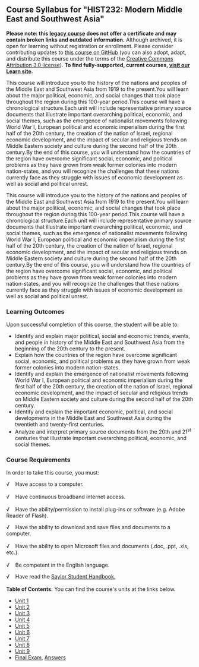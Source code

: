 Course Syllabus for "HIST232: Modern Middle East and Southwest Asia"
--------------------------------------------------------------------

**Please note: this [legacy course](https://sayloracademy.zendesk.com/hc/en-us/articles/206089967) does not offer a certificate and may contain 
broken links and outdated information.** Although archived, it is open 
for learning without registration or enrollment. Please consider contributing 
updates to [this course on GitHub](https://github.com/saylordotorg/course_hist232) 
(you can also adopt, adapt, and distribute this course under the terms of 
the [Creative Commons Attribution 3.0 license](http://creativecommons.org/licenses/by/3.0/)). **To find fully-supported, current courses, [visit our 
Learn site](https://learn.saylor.org).**

This course will introduce you to the history of the nations and peoples
of the Middle East and Southwest Asia from 1919 to the present.You will
learn about the major political, economic, and social changes that took
place throughout the region during this 100-year period.This course will
have a chronological structure.Each unit will include representative
primary source documents that illustrate important overarching
political, economic, and social themes, such as the emergence of
nationalist movements following World War I, European political and
economic imperialism during the first half of the 20th century, the
creation of the nation of Israel, regional economic development, and the
impact of secular and religious trends on Middle Eastern society and
culture during the second half of the 20th century.By the end of this
course, you will understand how the countries of the region have
overcome significant social, economic, and political problems as they
have grown from weak former colonies into modern nation-states, and you
will recognize the challenges that these nations currently face as they
struggle with issues of economic development as well as social and
political unrest.

This course will introduce you to the history of the nations and peoples
of the Middle East and Southwest Asia from 1919 to the present.You will
learn about the major political, economic, and social changes that took
place throughout the region during this 100-year period.This course will
have a chronological structure.Each unit will include representative
primary source documents that illustrate important overarching
political, economic, and social themes, such as the emergence of
nationalist movements following World War I, European political and
economic imperialism during the first half of the 20th century, the
creation of the nation of Israel, regional economic development, and the
impact of secular and religious trends on Middle Eastern society and
culture during the second half of the 20th century.By the end of this
course, you will understand how the countries of the region have
overcome significant social, economic, and political problems as they
have grown from weak former colonies into modern nation-states, and you
will recognize the challenges that these nations currently face as they
struggle with issues of economic development as well as social and
political unrest.

### Learning Outcomes

Upon successful completion of this course, the student will be able
to:  
  

-   Identify and explain major political, social and economic trends,
    events, and people in history of the Middle East and Southwest Asia
    from the beginning of the 20th century to the present.
-   Explain how the countries of the region have overcome significant
    social, economic, and political problems as they have grown from
    weak former colonies into modern nation-states.
-   Identify and explain the emergence of nationalist movements
    following World War I, European political and economic imperialism
    during the first half of the 20th century, the creation of the
    nation of Israel, regional economic development, and the impact of
    secular and religious trends on Middle Eastern society and culture
    during the second half of the 20th century.
-   Identify and explain the important economic, political, and social
    developments in the Middle East and Southwest Asia during the
    twentieth and twenty-first centuries.
-   Analyze and interpret primary source documents from the 20th and
    21<sup>st</sup> centuries that illustrate important overarching
    political, economic, and social themes.

### Course Requirements

In order to take this course, you must:  
  
 √    Have access to a computer.  
    
 √    Have continuous broadband internet access.  
    
 √    Have the ability/permission to install plug-ins or software (e.g.
Adobe Reader of Flash).  
  
 √    Have the ability to download and save files and documents to a
computer.  
    
 √    Have the ability to open Microsoft files and documents (.doc,
.ppt, .xls, etc.).  
    
 √    Be competent in the English language.  
  
 √    Have read the [Saylor Student
Handbook.](https://resources.saylor.org/archived/wp-content/uploads/2012/05/Saylor-StudentHandbook.pdf)  
    
**Table of Contents:** You can find the course's units at the links below.

- [Unit 1](https://legacy.saylor.org/hist232/Unit01/)
- [Unit 2](https://legacy.saylor.org/hist232/Unit02/)
- [Unit 3](https://legacy.saylor.org/hist232/Unit03/)
- [Unit 4](https://legacy.saylor.org/hist232/Unit04/)
- [Unit 5](https://legacy.saylor.org/hist232/Unit05/)
- [Unit 6](https://legacy.saylor.org/hist232/Unit06/)
- [Unit 7](https://legacy.saylor.org/hist232/Unit07/)
- [Unit 8](https://legacy.saylor.org/hist232/Unit08/)
- [Unit 9](https://legacy.saylor.org/hist232/Unit09/)
- [Final Exam](http://saylordotorg.github.io/LegacyExams/HIST/HIST232/HIST232-FinalExam.html), [Answers](http://saylordotorg.github.io/LegacyExams/HIST/HIST232/HIST232-FinalExam-Answers.html)
